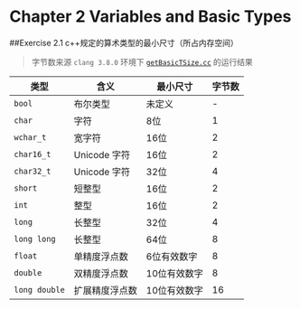 # Chapter 2 Variables and Basic Types

##Exercise 2.1
c++规定的算术类型的最小尺寸（所占内存空间）  
> 字节数来源 `clang 3.8.0` 环境下 [`getBasicTSize.cc`](getBasicTSize.cc) 的运行结果

|类型         |含义         |最小尺寸   |字节数 |
|---          |---          |---        |---   |
|`bool`       |布尔类型      |未定义     |-     |
|`char`       |字符          |8位        |1    |
|`wchar_t`    |宽字符        |16位       |2    |
|`char16_t`   |Unicode 字符  |16位       |2    |
|`char32_t`   |Unicode 字符  |32位       |4    |
|`short`      |短整型        |16位       |2    |
|`int`        |整型          |16位       |2    |
|`long`       |长整型        |32位       |4    |
|`long long`  |长整型        |64位       |8    |
|`float`      |单精度浮点数  |6位有效数字 |8    |
|`double`     |双精度浮点数  |10位有效数字|8    |
|`long double`|扩展精度浮点数|10位有效数字|16   |


